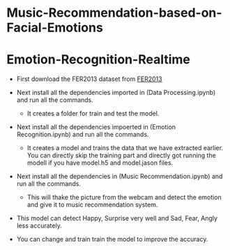 # Music-Recommendation-based-on-Facial-Emotions
# Emotion-Recognition-Realtime

* First download the FER2013 dataset from [FER2013](https://www.kaggle.com/deadskull7/fer2013)

* Next install all the dependencies imported in (Data Processing.ipynb) and run all the commands.
  * It creates a folder for train and test the model.
* Next install all the dependencies impoerted in (Emotion Recognition.ipynb) and run all the commands.
  * It creates a model and trains the data that we have extracted earlier. You can directly skip the training part and directly got running the modell if you have model.h5 and model.jason files.
* Next install all the dependencies in (Music Recommendation.ipynb) and run all the commands.
  * This will thake the picture from the webcam and detect the emotion and give it to music recommendation system.
* This model can detect Happy, Surprise very well and Sad, Fear, Angly less accurately.
* You can change and train train the model to improve the accuracy.
